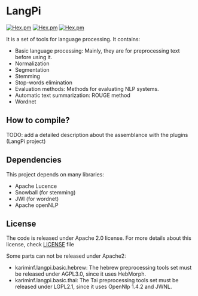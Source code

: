 # LangPi

[![Hex.pm](https://img.shields.io/badge/Project-LangPi-red.svg?style=plastic)](https://github.com/kariminf/AllSummarizer)
[![Hex.pm](https://img.shields.io/badge/License-Apache_2-red.svg?style=plastic)](https://github.com/kariminf/AllSummarizer/blob/master/LICENSE)
[![Hex.pm](https://img.shields.io/badge/Version-1.0.0-red.svg?style=plastic)](https://github.com/kariminf/AllSummarizer/releases)

It is a set of tools for language processing.
It contains:
* Basic language processing: Mainly, they are for preprocessing text before using it.
 * Normalization
 * Segmentation
 * Stemming
 * Stop-words elimination
* Evaluation methods: Methods for evaluating NLP systems.
 * Automatic text summarization: ROUGE method
* Wordnet

## How to compile?
TODO: add a detailed description about the assemblance with the plugins (LangPi project)

## Dependencies
This project depends on many libraries:
* Apache Lucence
* Snowball (for stemming)
* JWI (for wordnet)
* Apache openNLP

## License
The code is released under Apache 2.0 license.
For more details about this license, check [LICENSE](./LICENSE) file

Some parts can not be released under Apache2:
* kariminf.langpi.basic.hebrew: The hebrew preprocessing tools set must be released under AGPL3.0, since it uses HebMorph.
* kariminf.langpi.basic.thai: The Tai preprocessing tools set must be released under LGPL2.1, since it uses OpenNlp 1.4.2 and JWNL.

